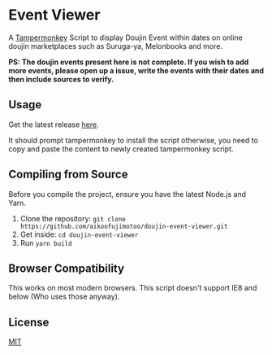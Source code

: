 # Event Viewer

A [Tampermonkey](https://www.tampermonkey.net/) Script to display Doujin Event within dates on online doujin marketplaces such as Suruga-ya, Melonbooks and more.

__PS: The doujin events present here is not complete. If you wish to add more events, please open up a issue, write the events with their dates and then include sources to verify.__

## Usage

Get the latest release [here](https://github.com/aikoofujimotoo/doujin-event-viewer/releases/latest).

It should prompt tampermonkey to install the script otherwise, you need to copy and paste the content to newly created tampermonkey script.

## Compiling from Source

Before you compile the project, ensure you have the latest Node.js and Yarn.

1. Clone the repository: `git clone https://github.com/aikoofujimotoo/doujin-event-viewer.git`
2. Get inside: `cd doujin-event-viewer`
3. Run `yarn build`

## Browser Compatibility

This works on most modern browsers. This script doesn't support IE8 and below (Who uses those anyway).

## License

[MIT](LICENSE)
